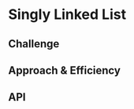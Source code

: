 # Singly Linked List

<!-- Short summary or background information -->

## Challenge

<!-- Description of the challenge -->

## Approach & Efficiency

<!-- What approach did you take? Why? What is the Big O space/time for this approach? -->

## API

<!-- Description of each method publicly available to your Linked List -->
